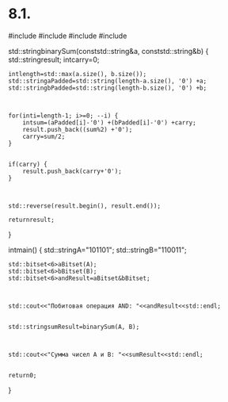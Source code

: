 # 8.1.
#include<iostream>
#include<bitset>
#include<string>
#include<algorithm>


std::stringbinarySum(conststd::string&a, conststd::string&b) {
    std::stringresult;
    intcarry=0;
    
    intlength=std::max(a.size(), b.size());
    std::stringaPadded=std::string(length-a.size(), '0') +a;
    std::stringbPadded=std::string(length-b.size(), '0') +b;


   
    for(inti=length-1; i>=0; --i) {
        intsum=(aPadded[i]-'0') +(bPadded[i]-'0') +carry;
        result.push_back((sum%2) +'0');
        carry=sum/2;
    }
    
    
    if(carry) {
        result.push_back(carry+'0');
    }



    std::reverse(result.begin(), result.end());
    
    returnresult;
}


intmain() {
    std::stringA="101101";
    std::stringB="110011";



    std::bitset<6>aBitset(A);
    std::bitset<6>bBitset(B);
    std::bitset<6>andResult=aBitset&bBitset;


 
    std::cout<<"Побитовая операция AND: "<<andResult<<std::endl;


    std::stringsumResult=binarySum(A, B);



    std::cout<<"Сумма чисел A и B: "<<sumResult<<std::endl;


    return0;
}
